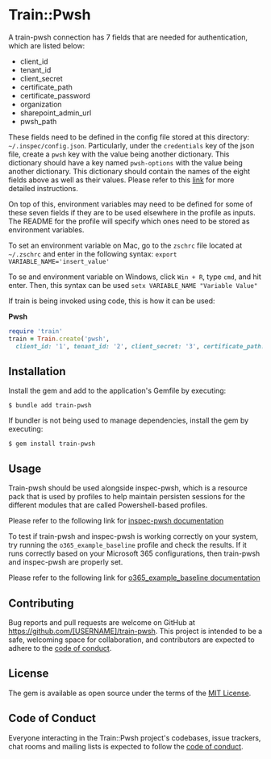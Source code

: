 # Train::Pwsh

A train-pwsh connection has 7 fields that are needed for authentication, which are listed below:
- client_id
- tenant_id
- client_secret
- certificate_path
- certificate_password
- organization
- sharepoint_admin_url
- pwsh_path

These fields need to be defined in the config file stored at this directory: `~/.inspec/config.json`. Particularly, under the `credentials` key of the json file, create a `pwsh` key with the value being another dictionary. This dictionary should have a key named `pwsh-options` with the value being another dictionary. This dictionary should contain the names of the eight fields above as well as their values. Please refer to this [link](https://origin.inspec.io/docs/reference/config/) for more detailed instructions.

On top of this, environment variables may need to be defined for some of these seven fields if they are to be used elsewhere in the profile as inputs. The README for the profile will specify which ones need to be stored as environment variables. 

To set an environment variable on Mac, go to the `zschrc` file located at `~/.zschrc` and enter in the following syntax: `export VARIABLE_NAME='insert_value'`

To se and environment variable on Windows, click `Win + R`, type `cmd`, and hit enter. Then, this syntax can be used `setx VARIABLE_NAME "Variable Value"`

If train is being invoked using code, this is how it can be used:

**Pwsh**

```ruby
require 'train'
train = Train.create('pwsh',
  client_id: '1', tenant_id: '2', client_secret: '3', certificate_path: '4', certificate_password: '5', organization: '6', sharepoint_admin_url: '7')
```

## Installation

Install the gem and add to the application's Gemfile by executing:

    $ bundle add train-pwsh

If bundler is not being used to manage dependencies, install the gem by executing:

    $ gem install train-pwsh

## Usage

Train-pwsh should be used alongside inspec-pwsh, which is a resource pack that is used by profiles to help maintain persisten sessions for the different modules that are called Powershell-based profiles.

Please refer to the following link for [inspec-pwsh documentation](https://github.com/mitre/inspec-pwsh)

To test if train-pwsh and inspec-pwsh is working correctly on your system, try running the `o365_example_baseline` profile and check the results. If it runs correctly based on your Microsoft 365 configurations, then train-pwsh and inspec-pwsh are properly set. 

Please refer to the following link for [o365_example_baseline documentation](https://github.com/mitre/o365_example_baseline)

## Contributing

Bug reports and pull requests are welcome on GitHub at https://github.com/[USERNAME]/train-pwsh. This project is intended to be a safe, welcoming space for collaboration, and contributors are expected to adhere to the [code of conduct](https://github.com/[USERNAME]/train-pwsh/blob/main/CODE_OF_CONDUCT.md).

## License

The gem is available as open source under the terms of the [MIT License](https://opensource.org/licenses/MIT).

## Code of Conduct

Everyone interacting in the Train::Pwsh project's codebases, issue trackers, chat rooms and mailing lists is expected to follow the [code of conduct](https://github.com/[USERNAME]/train-pwsh/blob/main/CODE_OF_CONDUCT.md).

